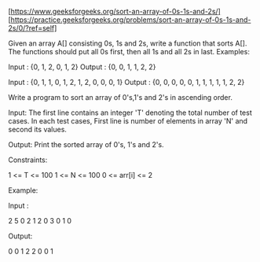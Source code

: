 [https://www.geeksforgeeks.org/sort-an-array-of-0s-1s-and-2s/]
[https://practice.geeksforgeeks.org/problems/sort-an-array-of-0s-1s-and-2s/0/?ref=self]

Given an array A[] consisting 0s, 1s and 2s, write a function that sorts A[]. The functions should put all 0s first, then all 1s and all 2s in last.
Examples:

Input :  {0, 1, 2, 0, 1, 2}
Output : {0, 0, 1, 1, 2, 2}

Input :  {0, 1, 1, 0, 1, 2, 1, 2, 0, 0, 0, 1}
Output : {0, 0, 0, 0, 0, 1, 1, 1, 1, 1, 2, 2}

Write a program to sort an array of 0's,1's and 2's in ascending order.

Input:
The first line contains an integer 'T' denoting the total number of test cases. In each test cases, First line is number of elements in array 'N' and second its values.

Output:
Print the sorted array of 0's, 1's and 2's.

Constraints:

1 <= T <= 100
1 <= N <= 100
0 <= arr[i] <= 2

Example:

Input :

2
5
0 2 1 2 0
3
0 1 0


Output:

0 0 1 2 2
0 0 1